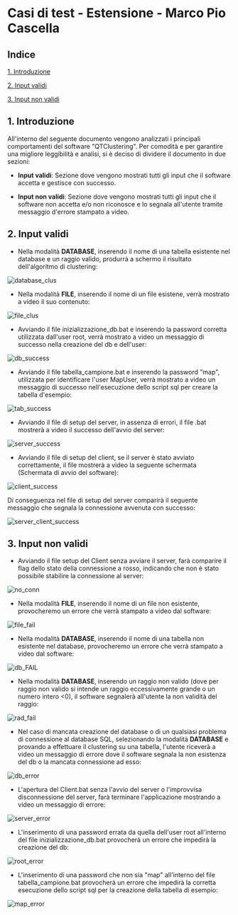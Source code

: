 # Casi di test - Estensione - Marco Pio Cascella

## **Indice**

[1. Introduzione](#1-introduzione)

[2. Input validi](#2-input-validi)

[3. Input non validi](#3-input-non-validi)

## **1. Introduzione**

All'interno del seguente documento vengono analizzati i principali comportamenti del software "QTClustering". Per comodità e per garantire una migliore leggibilità e analisi, si è deciso di dividere il documento in due sezioni:

- **Input validi**: Sezione dove vengono mostrati tutti gli input che il software accetta e gestisce con successo.

- **Input non validi**: Sezione dove vengono mostrati tutti gli input che il software non accetta e/o non riconosce e lo segnala all'utente tramite messaggio d'errore stampato a video.

## **2. Input validi**

- Nella modalità **DATABASE**, inserendo il nome di una tabella esistente nel database e un raggio valido, produrrà a schermo il risultato dell'algoritmo di clustering:

![database_clus](./img%20docs/database_clus.png)

- Nella modalità **FILE**, inserendo il nome di un file esistene, verrà mostrato a video il suo contenuto:

![file_clus](./img%20docs/file_clus.png)

- Avviando il file inizializzazione_db.bat e inserendo la password corretta utilizzata dall'user root, verrà mostrato a video un messaggio di successo nella creazione del db e dell'user:

![db_success](./img%20docs/db_success.png)

- Avviando il file tabella_campione.bat e inserendo la password "map", utilizzata per identificare l'user MapUser, verrà mostrato a video un messaggio di successo nell'esecuzione dello script sql per creare la tabella d'esempio:

![tab_success](./img%20docs/tab_success.png)

- Avviando il file di setup del server, in assenza di errori, il file .bat mostrerà a video il successo dell'avvio del server:

![server_success](./img%20docs/server_success.png)


- Avviando il file di setup del client, se il server è stato avviato correttamente, il file mostrerà a video la seguente schermata (Schermata di avvio del software):

![client_success](./img%20docs/start.png)

Di conseguenza nel file di setup del server comparirà il seguente messaggio che segnala la connessione avvenuta con successo:

![server_client_success](./img%20docs/server_client_success.png)

## **3. Input non validi**

- Avviando il file setup del Client senza avviare il server, farà comparire il flag dello stato della connessione a rosso, indicando che non è stato possibile stabilire la connessione al server:

![no_conn](./img%20docs/no_connection.png)

- Nella modalità **FILE**, inserendo il nome di un file non esistente, provocheremo un errore che verrà stampato a video dal software:

![file_fail](./img%20docs/file_FAIL.png)

- Nella modalità **DATABASE**, inserendo il nome di una tabella non esistente nel database, provocheremo un errore che verrà stampato a video dal software:

![db_FAIL](./img%20docs/database_FAIL.png)

- Nella modalità **DATABASE**, inserendo un raggio non valido (dove per raggio non valido si intende un raggio eccessivamente grande o un numero intero <0), il software segnalerà all'utente la non validità del raggio:

![rad_fail](./img%20docs/radius_FAIL.png)

- Nel caso di mancata creazione del database o di un qualsiasi problema di connessione al database SQL, selezionando la modalità **DATABASE** e provando a effettuare il clustering su una tabella, l'utente riceverà a video un messaggio di errore dove il software segnala la non esistenza del db o la mancata connessione ad esso:

![db_error](./img%20docs/sql_error.png)

- L'apertura del Client.bat senza l'avvio del server o l'improvvisa disconnessione del server, farà terminare l'applicazione mostrando a video un messaggio di errore:

![server_error](./img%20docs/server_error.png)

- L'inserimento di una password errata da quella dell'user root all'interno del file inizializzazione_db.bat provocherà un errore che impedirà la creazione del db:

![root_error](./img%20docs/root_error.png)

- L'inserimento di una password che non sia "map" all'interno del file tabella_campione.bat provocherà un errore che impedirà la corretta esecuzione dello script sql per la creazione della tabella di esempio:

![map_error](./img%20docs/map_error.png)